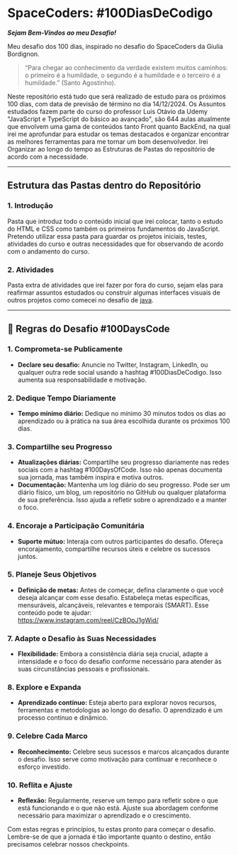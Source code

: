 # SpaceCoders: #100DiasDeCodigo

***Sejam Bem-Vindos ao meu Desafio!*** 

Meu desafio dos 100 dias, inspirado no desafio do SpaceCoders da Giulia Bordignon.

>“Para chegar ao conhecimento da verdade existem muitos caminhos: o primeiro é a humildade, o segundo é a humildade e o terceiro é a humildade.” (Santo Agostinho).

Neste repositório está tudo que será realizado de estudo para os próximos 100 dias, com data de previsão de término no dia 14/12/2024. 
Os Assuntos estudados fazem parte do curso do professor Luis Otávio da Udemy "JavaScript e TypeScript do básico ao avançado", são 644 aulas atualmente que envolvem uma gama de conteúdos tanto Front quanto BackEnd, na qual irei me aprofundar para estudar os temas destacados e organizar encontrar as melhores ferramentas para me tornar um bom desenvolvedor. Irei Organizar ao longo do tempo as Estruturas de Pastas do repositório de acordo com a necessidade.

---

## Estrutura das Pastas dentro do Repositório

### 1. Introdução
Pasta que introduz todo o conteúdo inicial que irei colocar, tanto o estudo do HTML e CSS como também os primeiros fundamentos do JavaScript. Pretendo utilizar essa pasta para guardar os projetos iniciais, testes, atividades do curso e outras necessidades que for
observando de acordo com o andamento do curso.
### 2. Atividades
Pasta extra de atividades que irei fazer por fora do curso, sejam elas para reafirmar assuntos estudados ou construir algumas interfaces visuais de outros projetos como comecei no desafio de [java](https://github.com/MathsMoon/100DaysCoding).

---
## 🖖 **Regras do Desafio #100DaysCode**

### 1. Comprometa-se Publicamente

- **Declare seu desafio:** Anuncie no Twitter, Instagram, LinkedIn, ou qualquer outra rede social usando a hashtag #100DiasDeCodigo. Isso aumenta sua responsabilidade e motivação.

### 2. Dedique Tempo Diariamente

- **Tempo mínimo diário:** Dedique no mínimo 30 minutos todos os dias ao aprendizado ou à prática na sua área escolhida durante os próximos 100 dias.

### 3. Compartilhe seu Progresso

- **Atualizações diárias:** Compartilhe seu progresso diariamente nas redes sociais com a hashtag #100DaysOfCode. Isso não apenas documenta sua jornada, mas também inspira e motiva outros.
- **Documentação:** Mantenha um log diário do seu progresso. Pode ser um diário físico, um blog, um repositório no GitHub ou qualquer plataforma de sua preferência. Isso ajuda a refletir sobre o aprendizado e a manter o foco.

### 4. Encoraje a Participação Comunitária

- **Suporte mútuo:** Interaja com outros participantes do desafio. Ofereça encorajamento, compartilhe recursos úteis e celebre os sucessos juntos.

### 5. Planeje Seus Objetivos

- **Definição de metas:** Antes de começar, defina claramente o que você deseja alcançar com esse desafio. Estabeleça metas específicas, mensuráveis, alcançáveis, relevantes e temporais (SMART). Esse conteúdo pode te ajudar: https://www.instagram.com/reel/CzBOpJ1gWid/

### 7. Adapte o Desafio às Suas Necessidades

- **Flexibilidade:** Embora a consistência diária seja crucial, adapte a intensidade e o foco do desafio conforme necessário para atender às suas circunstâncias pessoais e profissionais.

### 8. Explore e Expanda

- **Aprendizado contínuo:** Esteja aberto para explorar novos recursos, ferramentas e metodologias ao longo do desafio. O aprendizado é um processo contínuo e dinâmico.

### 9. Celebre Cada Marco

- **Reconhecimento:** Celebre seus sucessos e marcos alcançados durante o desafio. Isso serve como motivação para continuar e reconhece o esforço investido.

### 10. Reflita e Ajuste

- **Reflexão:** Regularmente, reserve um tempo para refletir sobre o que está funcionando e o que não está. Ajuste sua abordagem conforme necessário para maximizar o aprendizado e o crescimento.

Com estas regras e princípios, tu estas pronto para começar o desafio. Lembre-se de que a jornada é tão importante quanto o destino, então precisamos celebrar nossos checkpoints.